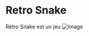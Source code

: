 # Retro Snake
Rétro Snake est un jeu 
![image](https://github.com/user-attachments/assets/cb97377f-daac-4eb0-85cb-eb94a6a04699)

